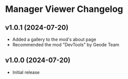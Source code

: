 # Manager Viewer Changelog
## v1.0.1 (2024-07-20)
- Added a gallery to the mod's about page
- Recommended the mod "DevTools" by Geode Team

## v1.0.0 (2024-07-20)
- Initial release